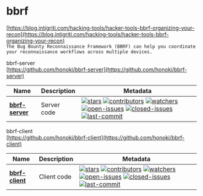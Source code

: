 # bbrf  
[https://blog.intigriti.com/hacking-tools/hacker-tools-bbrf-organizing-your-recon](https://blog.intigriti.com/hacking-tools/hacker-tools-bbrf-organizing-your-recon)  
`The Bug Bounty Reconnaissance Framework (BBRF) can help you coordinate your reconnaissance workflows across multiple devices.`  

bbrf-server  
[https://github.com/honoki/bbrf-server](https://github.com/honoki/bbrf-server)  

| Name | Description | Metadata |
| ------ | ------------ | ---------- |
| **[bbrf-server](https://github.com/honoki/bbrf-server)** | Server code |[![stars](https://badgen.net/github/stars/honoki/bbrf-server)](https://badgen.net/github/stars/honoki/bbrf-server) [![contributors](https://badgen.net/github/contributors/honoki/bbrf-server)](https://badgen.net/github/contributors/honoki/bbrf-server) [![watchers](https://badgen.net/github/watchers/honoki/bbrf-server)](https://badgen.net/github/watchers/honoki/bbrf-server) [![open-issues](https://badgen.net/github/open-issues/honoki/bbrf-server)](https://badgen.net/github/open-issues/honoki/bbrf-server) [![closed-issues](https://badgen.net/github/closed-issues/honoki/bbrf-server)](https://badgen.net/github/closed-issues/honoki/bbrf-server) [![last-commit](https://badgen.net/github/last-commit/honoki/bbrf-server)](https://badgen.net/github/last-commit/honoki/bbrf-server) |  

bbrf-client  
[https://github.com/honoki/bbrf-client](https://github.com/honoki/bbrf-client)  

| Name | Description | Metadata |
| ------ | ------------ | ---------- |
| **[bbrf-client](https://github.com/honoki/bbrf-client)** | Client code |[![stars](https://badgen.net/github/stars/honoki/bbrf-client)](https://badgen.net/github/stars/honoki/bbrf-client) [![contributors](https://badgen.net/github/contributors/honoki/bbrf-client)](https://badgen.net/github/contributors/honoki/bbrf-client) [![watchers](https://badgen.net/github/watchers/honoki/bbrf-client)](https://badgen.net/github/watchers/honoki/bbrf-client) [![open-issues](https://badgen.net/github/open-issues/honoki/bbrf-client)](https://badgen.net/github/open-issues/honoki/bbrf-client) [![closed-issues](https://badgen.net/github/closed-issues/honoki/bbrf-client)](https://badgen.net/github/closed-issues/honoki/bbrf-client) [![last-commit](https://badgen.net/github/last-commit/honoki/bbrf-client)](https://badgen.net/github/last-commit/honoki/bbrf-client) |  
